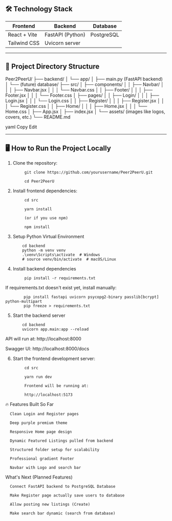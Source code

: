 ## 🛠️ Technology Stack

| Frontend | Backend | Database |
|---------|---------|---------|
| React + Vite | FastAPI (Python) | PostgreSQL |
| Tailwind CSS | Uvicorn server | |

---

## 📂 Project Directory Structure

Peer2PeerU/ ├── backend/ │ └── app/ │ ├── main.py (FastAPI backend) │ └── (future) database/ ├── src/ │ ├── components/ │ │ ├── Navbar/ │ │ │ ├── Navbar.jsx │ │ │ └── Navbar.css │ │ ├── Footer/ │ │ │ ├── Footer.jsx │ │ │ └── Footer.css │ ├── pages/ │ │ ├── Login/ │ │ │ ├── Login.jsx │ │ │ └── Login.css │ │ ├── Register/ │ │ │ ├── Register.jsx │ │ │ └── Register.css │ │ ├── Home/ │ │ │ ├── Home.jsx │ │ │ └── Home.css │ ├── App.jsx │ ├── index.jsx │ └── assets/ (images like logos, covers, etc.) └── README.md

yaml
Copy
Edit

---

## 🖥️ How to Run the Project Locally

1. Clone the repository:

            git clone https://github.com/yourusername/Peer2PeerU.git
            
            cd Peer2PeerU

2. Install frontend dependencies:

            cd src
            
            yarn install
            
            (or if you use npm)
            
            npm install
 3. Setup Python Virtual Environment
            
            cd backend
            python -m venv venv
            .\venv\Scripts\activate  # Windows
            # source venv/bin/activate  # macOS/Linux

4. Install backend dependencies

            pip install -r requirements.txt
If requirements.txt doesn't exist yet, install manually:

            pip install fastapi uvicorn psycopg2-binary passlib[bcrypt] python-multipart
            pip freeze > requirements.txt

 5. Start the backend server
            
            cd backend
            uvicorn app.main:app --reload
API will run at: http://localhost:8000

Swagger UI: http://localhost:8000/docs

6. Start the frontend development server:

            cd src
            
            yarn run dev
            
            Frontend will be running at:
            
            http://localhost:5173


🔥 Features Built So Far

      Clean Login and Register pages
      
      Deep purple premium theme
      
      Responsive Home page design
      
      Dynamic Featured Listings pulled from backend
      
      Structured folder setup for scalability
      
      Professional gradient Footer
      
      Navbar with Logo and search bar

What's Next (Planned Features)

      Connect FastAPI backend to PostgreSQL Database
      
      Make Register page actually save users to database
      
      Allow posting new listings (Create)
      
      Make search bar dynamic (search from database)
